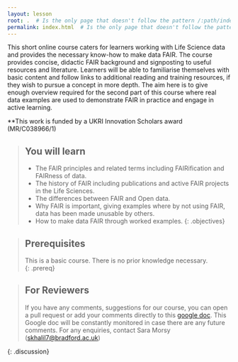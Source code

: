 ```yaml
---
layout: lesson
root: .  # Is the only page that doesn't follow the pattern /:path/index.html
permalink: index.html  # Is the only page that doesn't follow the pattern /:path/index.html
---
```


This short online course caters for learners working with Life Science data and provides the necessary know-how to make data FAIR.
The course provides concise, didactic FAIR background and signposting to useful resources and literature. Learners will be able to familiarise themselves with basic content and follow links to additional reading and training resources, if they wish to pursue a concept in more depth. The aim here is to give enough overview required for the second part of this course where real data examples are used to demonstrate FAIR in practice and engage in active learning.
 
**This work is funded by a UKRI Innovation Scholars award (MR/C038966/1)

> ## You will learn
> - The FAIR principles and related terms including FAIRification and FAIRness of data.  
> - The history of FAIR including publications and active FAIR projects in the Life Sciences.
> - The differences between FAIR and Open data.
> - Why FAIR is important, giving examples where by not using FAIR, data has been made unusable by others.
> - How to make data FAIR through worked examples.
{: .objectives}

> ## Prerequisites
> This is a basic course. There is no prior knowledge necessary.  
{: .prereq}

> ## For Reviewers
> If you have any comments, suggestions for our course, you can open a pull request or add your comments directly to this 
> [google doc](https://docs.google.com/document/d/1twW2NOieV-s4UmIgiMSQaD5DdOrg82sLdR1XpwkupHg/edit). This Google doc will be constantly monitored in case there are any future comments. For any enquiries, contact Sara Morsy (skhalil7@bradford.ac.uk)
> 
{: .discussion}
